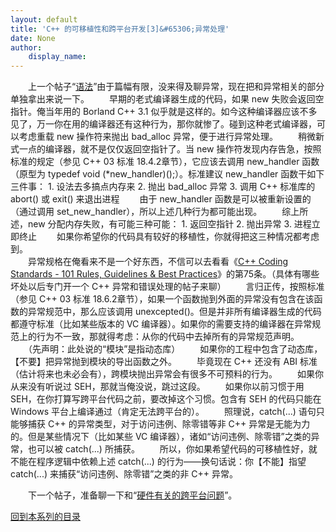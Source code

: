 ```yaml
---
layout: default
title: 'C++ 的可移植性和跨平台开发[3]&#65306;异常处理'
date: None
author:
    display_name: 
---
```


　　上一个帖子“[语法](https://program-think.blogspot.com/2009/01/cxx-cross-platform-develop-2-language.html)”由于篇幅有限，没来得及聊异常，现在把和异常相关的部分单独拿出来说一下。 　　早期的老式编译器生成的代码，如果 new 失败会返回空指针。俺当年用的 Borland C++ 3.1 似乎就是这样的。如今这种编译器应该不多见了，万一你在用的编译器还有这种行为，那你就惨了。碰到这种老式编译器，可以考虑重载 new 操作符来抛出 bad\_alloc 异常，便于进行异常处理。 　　稍微新式一点的编译器，就不是仅仅返回空指针了。当 new 操作符发现内存告急，按照标准的规定（参见 C++ 03 标准 18.4.2章节），它应该去调用 new\_handler 函数（原型为 typedef void (\*new\_handler)();）。标准建议 new\_handler 函数干如下三件事： 1. 设法去多搞点内存来 2. 抛出 bad\_alloc 异常 3. 调用 C++ 标准库的 abort() 或 exit() 来退出进程 　　由于 new\_handler 函数是可以被重新设置的（通过调用 set\_new\_handler），所以上述几种行为都可能出现。 　　综上所述，new 分配内存失败，有可能三种可能： 1. 返回空指针 2. 抛出异常 3. 进程立即终止 　　如果你希望你的代码具有较好的移植性，你就得把这三种情况都考虑到。  
　　异常规格在俺看来不是一个好东西，不信可以去看看《[C++ Coding Standards - 101 Rules, Guidelines & Best Practices](https://program-think.blogspot.com/2009/01/cxx-coding-standards-101-rules.html)》的第75条。（具体有哪些坏处以后专门开一个 C++ 异常和错误处理的帖子来聊） 　　言归正传，按照标准（参见 C++ 03 标准 18.6.2章节），如果一个函数抛到外面的异常没有包含在该函数的异常规范中，那么应该调用 unexcepted()。但是并非所有编译器生成的代码都遵守标准（比如某些版本的 VC 编译器）。如果你的需要支持的编译器在异常规范上的行为不一致，那就得考虑：从你的代码中去掉所有的异常规范声明。 　　（先声明：此处说的“模块”是指动态库） 　　如果你的工程中包含了动态库，【不要】把异常抛到模块的导出函数之外。 　　毕竟现在 C++ 还没有 ABI 标准（估计将来也未必会有），跨模块抛出异常会有很多不可预料的行为。 　　如果你从来没有听说过 SEH，那就当俺没说，跳过这段。 　　如果你以前习惯于用 SEH，在你打算写跨平台代码之前，要改掉这个习惯。包含有 SEH 的代码只能在 Windows 平台上编译通过（肯定无法跨平台的）。 　　照理说，catch(...) 语句只能够捕获 C++ 的异常类型，对于访问违例、除零错等非 C++ 异常是无能为力的。但是某些情况下（比如某些 VC 编译器），诸如“访问违例、除零错”之类的异常，也可以被 catch(...) 所捕获。 　　所以，你如果希望代码的可移植性好，就不能在程序逻辑中依赖上述 catch(...) 的行为——换句话说：你【不能】指望 catch(...) 来捕获“访问违例、除零错”之类的非 C++ 异常。

　　下一个帖子，准备聊一下和“[硬件有关的跨平台问题](https://program-think.blogspot.com/2009/01/cxx-cross-platform-develop-4-hardware.html)”。

[回到本系列的目录](https://program-think.blogspot.com/2009/01/cxx-cross-platform-develop-0-overview.html#index)

